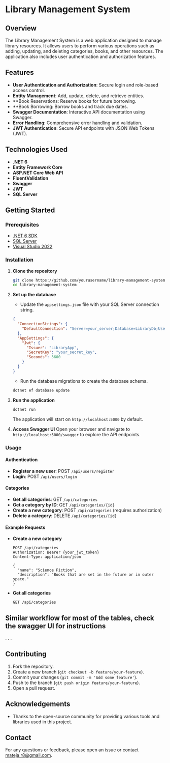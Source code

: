 # Library Management System

## Overview

The Library Management System is a web application designed to manage library resources. It allows users to perform various operations such as adding, updating, and deleting categories, books, and other resources. The application also includes user authentication and authorization features.

## Features

- **User Authentication and Authorization**: Secure login and role-based access control.
- **Entity Management**: Add, update, delete, and retrieve entities.
- **Book Reservations: Reserve books for future borrowing.
- **Book Borrowing: Borrow books and track due dates.
- **Swagger Documentation**: Interactive API documentation using Swagger.
- **Error Handling**: Comprehensive error handling and validation.
- **JWT Authentication**: Secure API endpoints with JSON Web Tokens (JWT).

## Technologies Used

- **.NET 6**
- **Entity Framework Core**
- **ASP.NET Core Web API**
- **FluentValidation**
- **Swagger**
- **JWT**
- **SQL Server**

## Getting Started

### Prerequisites

- [.NET 6 SDK](https://dotnet.microsoft.com/download/dotnet/6.0)
- [SQL Server](https://www.microsoft.com/en-us/sql-server/sql-server-downloads)
- [Visual Studio 2022](https://visualstudio.microsoft.com/vs/)

### Installation

1. **Clone the repository**
   ```bash
   git clone https://github.com/yourusername/library-management-system.git
   cd library-management-system
   ```

2. **Set up the database**
   - Update the `appsettings.json` file with your SQL Server connection string.

   ```json
   {
     "ConnectionStrings": {
       "DefaultConnection": "Server=your_server;Database=LibraryDb;User Id=your_user;Password=your_password;"
     },
     "AppSettings": {
       "Jwt": {
         "Issuer": "LibraryApp",
         "SecretKey": "your_secret_key",
         "Seconds": 3600
       }
     }
   }
   ```

   - Run the database migrations to create the database schema.

   ```bash
   dotnet ef database update
   ```

3. **Run the application**
   ```bash
   dotnet run
   ```

   The application will start on `http://localhost:5000` by default.

4. **Access Swagger UI**
   Open your browser and navigate to `http://localhost:5000/swagger` to explore the API endpoints.

### Usage

#### Authentication

- **Register a new user**: POST `/api/users/register`
- **Login**: POST `/api/users/login`

#### Categories

- **Get all categories**: GET `/api/categories`
- **Get a category by ID**: GET `/api/categories/{id}`
- **Create a new category**: POST `/api/categories` (requires authorization)
- **Delete a category**: DELETE `/api/categories/{id}`

#### Example Requests

- **Create a new category**

  ```http
  POST /api/categories
  Authorization: Bearer {your_jwt_token}
  Content-Type: application/json

  {
    "name": "Science Fiction",
    "description": "Books that are set in the future or in outer space."
  }
  ```

- **Get all categories**

  ```http
  GET /api/categories
  ```
## Similar workflow for most of the tables, check the swagger UI for instructions
.
.
.

## Contributing

1. Fork the repository.
2. Create a new branch (`git checkout -b feature/your-feature`).
3. Commit your changes (`git commit -m 'Add some feature'`).
4. Push to the branch (`git push origin feature/your-feature`).
5. Open a pull request.

## Acknowledgements

- Thanks to the open-source community for providing various tools and libraries used in this project.

## Contact

For any questions or feedback, please open an issue or contact [mateja.r8@gmail.com](mailto:your_email@example.com).
